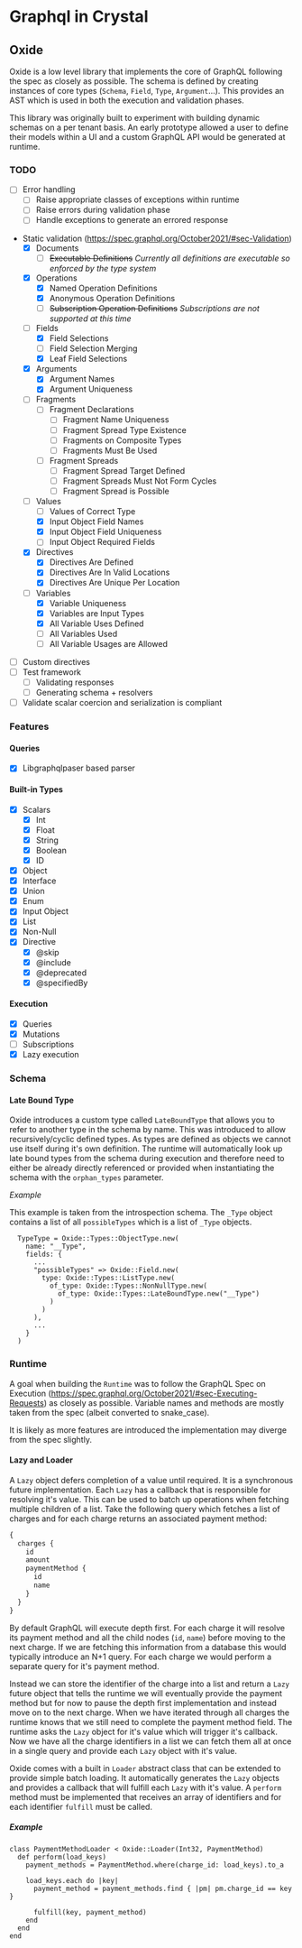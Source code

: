 # Graphql in Crystal

## Oxide

Oxide is a low level library that implements the core of GraphQL following the spec as closely as possible. The schema is defined by creating instances of core types (`Schema`, `Field`, `Type`, `Argument`...). This provides an AST which is used in both the execution and validation phases.

This library was originally built to experiment with building dynamic schemas on a per tenant basis. An early prototype allowed a user to define their models within a UI and a custom GraphQL API would be generated at runtime.

### TODO

- [ ] Error handling
  - [ ] Raise appropriate classes of exceptions within runtime
  - [ ] Raise errors during validation phase
  - [ ] Handle exceptions to generate an errored response
- Static validation (https://spec.graphql.org/October2021/#sec-Validation)
  - [x] Documents
    - [ ] ~~Executable Definitions~~ _Currently all definitions are executable so enforced by the type system_
  - [x] Operations
    - [x] Named Operation Definitions
    - [x] Anonymous Operation Definitions
    - [ ] ~~Subscription Operation Definitions~~ _Subscriptions are not supported at this time_
  - [ ] Fields
    - [x] Field Selections
    - [ ] Field Selection Merging
    - [x] Leaf Field Selections
  - [x] Arguments
    - [x] Argument Names
    - [x] Argument Uniqueness
  - [ ] Fragments
    - [ ] Fragment Declarations
      - [ ] Fragment Name Uniqueness
      - [ ] Fragment Spread Type Existence
      - [ ] Fragments on Composite Types
      - [ ] Fragments Must Be Used
    - [ ] Fragment Spreads
      - [ ] Fragment Spread Target Defined
      - [ ] Fragment Spreads Must Not Form Cycles
      - [ ] Fragment Spread is Possible
  - [ ] Values
    - [ ] Values of Correct Type
    - [x] Input Object Field Names
    - [x] Input Object Field Uniqueness
    - [ ] Input Object Required Fields
  - [x] Directives
    - [x] Directives Are Defined
    - [x] Directives Are In Valid Locations
    - [x] Directives Are Unique Per Location
  - [ ] Variables
    - [x] Variable Uniqueness
    - [x] Variables are Input Types
    - [x] All Variable Uses Defined
    - [ ] All Variables Used
    - [ ] All Variable Usages are Allowed
- [ ] Custom directives
- [ ] Test framework
  - [ ] Validating responses
  - [ ] Generating schema + resolvers
- [ ] Validate scalar coercion and serialization is compliant

### Features

#### Queries

- [x] Libgraphqlpaser based parser

#### Built-in Types

- [x] Scalars
  - [x] Int
  - [x] Float
  - [x] String
  - [x] Boolean
  - [x] ID
- [x] Object
- [x] Interface
- [x] Union
- [x] Enum
- [x] Input Object
- [x] List
- [x] Non-Null
- [x] Directive
  - [x] @skip
  - [x] @include
  - [x] @deprecated
  - [x] @specifiedBy

#### Execution

- [x] Queries
- [x] Mutations
- [ ] Subscriptions
- [x] Lazy execution

### Schema

#### Late Bound Type

Oxide introduces a custom type called `LateBoundType` that allows you to refer to another type in the schema by name. This was introduced to allow recursively/cyclic defined types. As types are defined as objects we cannot use itself during it's own definition. The runtime will automatically look up late bound types from the schema during execution and therefore need to either be already directly referenced or provided when instantiating the schema with the `orphan_types` parameter.

*Example*

This example is taken from the introspection schema. The `_Type` object contains a list of all `possibleTypes` which is a list of `_Type` objects.

```crystal
  TypeType = Oxide::Types::ObjectType.new(
    name: "__Type",
    fields: {
      ...
      "possibleTypes" => Oxide::Field.new(
        type: Oxide::Types::ListType.new(
          of_type: Oxide::Types::NonNullType.new(
            of_type: Oxide::Types::LateBoundType.new("__Type")
          )
        )
      ),
      ...
    }
  )
```

### Runtime

A goal when building the `Runtime` was to follow the GraphQL Spec on Execution (https://spec.graphql.org/October2021/#sec-Executing-Requests) as closely as possible. Variable names and methods are mostly taken from the spec (albeit converted to snake_case).

It is likely as more features are introduced the implementation may diverge from the spec slightly.

#### Lazy and Loader

A `Lazy` object defers completion of a value until required. It is a synchronous future implementation. Each `Lazy` has a callback that is responsible for resolving it's value. This can be used to batch up operations when fetching multiple children of a list. Take the following query which fetches a list of charges and for each charge returns an associated payment method:

```graphql
{
  charges {
    id
    amount
    paymentMethod {
      id
      name
    }
  }
}
```

By default GraphQL will execute depth first. For each charge it will resolve its payment method and all the child nodes (`id`, `name`) before moving to the next charge. If we are fetching this information from a database this would typically introduce an N+1 query. For each charge we would perform a separate query for it's payment method.

Instead we can store the identifier of the charge into a list and return a `Lazy` future object that tells the runtime we will eventually provide the payment method but for now to pause the depth first implementation and instead move on to the next charge. When we have iterated through all charges the runtime knows that we still need to complete the payment method field. The runtime asks the `Lazy` object for it's value which will trigger it's callback. Now we have all the charge identifiers in a list we can fetch them all at once in a single query and provide each `Lazy` object with it's value.

Oxide comes with a built in `Loader` abstract class that can be extended to provide simple batch loading. It automatically generates the `Lazy` objects and provides a callback that will fulfill each `Lazy` with it's value. A `perform` method must be implemented that receives an array of identifiers and for each identifier `fulfill` must be called.

##### Example

```crystal
class PaymentMethodLoader < Oxide::Loader(Int32, PaymentMethod)
  def perform(load_keys)
    payment_methods = PaymentMethod.where(charge_id: load_keys).to_a

    load_keys.each do |key|
      payment_method = payment_methods.find { |pm| pm.charge_id == key }

      fulfill(key, payment_method)
    end
  end
end
```
